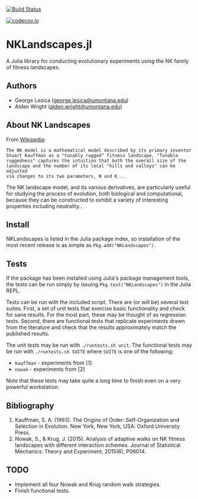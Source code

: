 [![Build Status](https://travis-ci.org/glesica/NKLandscapes.jl.svg?branch=master)](https://travis-ci.org/glesica/NKLandscapes.jl)

[![codecov.io](https://codecov.io/github/glesica/NKLandscapes.jl/coverage.svg?branch=master)](https://codecov.io/github/glesica/NKLandscapes.jl?branch=master)

# NKLandscapes.jl

A Julia library for conducting evolutionary experiments using the NK family of
fitness landscapes.

## Authors

  * George Lesica (<george.lesica@umontana.edu>)
  * Alden Wright (<alden.wright@umontana.edu>)

## About NK Landscapes

From [Wikipedia](https://en.wikipedia.org/wiki/NK_model):

    The NK model is a mathematical model described by its primary inventor
    Stuart Kauffman as a "tunably rugged" fitness landscape. "Tunable
    ruggedness" captures the intuition that both the overall size of the
    landscape and the number of its local "hills and valleys" can be adjusted
    via changes to its two parameters, N and K...

The NK landscape model, and its various derivatives, are particularly useful
for studying the process of evolution, both biological and computational,
because they can be constructed to exhibit a variety of interesting properties
including neutrality..

## Install

NKLandscapes is listed in the Julia package index, so installation of the most
recent release is as simple as `Pkg.add("NKLandscapes")`.

## Tests

If the package has been installed using Julia's package management tools, the
tests can be run simply by issuing `Pkg.test("NKLandscapes")` in the Julia
REPL.

Tests can be run with the included script. There are (or will be) several test
suites. First, a set of unit tests that exercise basic functionality and check
for sane results. For the most part, these may be thought of as regression
tests. Second, there are functional tests that replicate experiments drawn
from the literature and check that the results approximately match the
published results.

The unit tests may be run with `./runtests.sh unit`. The functional tests may
be run with `./runtests.sh SUITE` where `SUITE` is one of the following:

  * `kauffman` - experiments from [1]
  * `nowak` - experiments from [2]

Note that these tests may take quite a long time to finish even on a very
powerful workstation.

## Bibliography

  1. Kauffman, S. A. (1993). The Origins of Order: Self-Organization and
     Selection in Evolution. New York, New York, USA: Oxford University Press.
  2. Nowak, S., & Krug, J. (2015). Analysis of adaptive walks on NK fitness
     landscapes with different interaction schemes. Journal of Statistical
     Mechanics: Theory and Experiment, 2015(6), P06014.

## TODO

  * Implement all four Nowak and Krug random walk strategies.
  * Finish functional tests.

